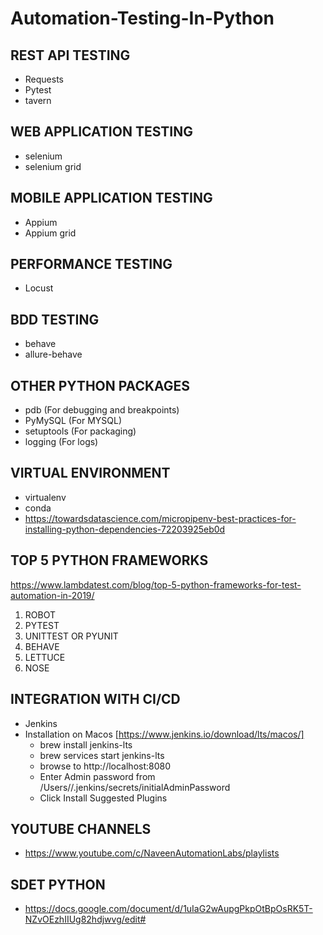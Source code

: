 # Automation-Testing-In-Python

## REST API TESTING ## 
- Requests
- Pytest
- tavern

## WEB APPLICATION TESTING ##
- selenium
- selenium grid

## MOBILE APPLICATION TESTING ##
- Appium
- Appium grid

## PERFORMANCE TESTING ##
- Locust

## BDD TESTING ##
- behave
- allure-behave

## OTHER PYTHON PACKAGES ##
- pdb (For debugging and breakpoints)
- PyMySQL (For MYSQL)
- setuptools (For packaging)
- logging (For logs)

## VIRTUAL ENVIRONMENT ##
- virtualenv
- conda
- https://towardsdatascience.com/micropipenv-best-practices-for-installing-python-dependencies-72203925eb0d


## TOP 5 PYTHON FRAMEWORKS ##
https://www.lambdatest.com/blog/top-5-python-frameworks-for-test-automation-in-2019/

1. ROBOT
2. PYTEST
3. UNITTEST OR PYUNIT
4. BEHAVE
5. LETTUCE
6. NOSE

## INTEGRATION WITH CI/CD
- Jenkins
- Installation on Macos [https://www.jenkins.io/download/lts/macos/]
  - brew install jenkins-lts
  - brew services start jenkins-lts
  - browse to http://localhost:8080
  - Enter Admin password from /Users/<username>/.jenkins/secrets/initialAdminPassword
  - Click Install Suggested Plugins

## YOUTUBE CHANNELS ## 
- https://www.youtube.com/c/NaveenAutomationLabs/playlists


## SDET PYTHON ##
- https://docs.google.com/document/d/1uIaG2wAupgPkpOtBpOsRK5T-NZvOEzhIIUg82hdjwvg/edit#


